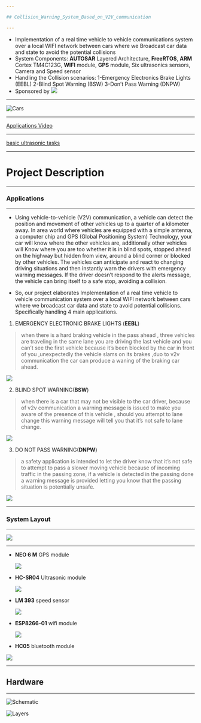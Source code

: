 ```yaml
---

## Collision_Warning_System_Based_on_V2V_communication

---
```


* Implementation of a real time vehicle to vehicle communications system over a
  local WIFI network between cars where we Broadcast car data and state to avoid
  the potential collisions
* System Components: **AUTOSAR** Layered Architecture, **FreeRTOS**, **ARM** Cortex TM4C123G,
  **WIFI** module, **GPS** module, Six ultrasonics sensors, Camera and Speed sensor
* Handling the Collision scenarios:
  1-Emergency Electronics Brake Lights (EEBL)
  2-Blind Spot Warning (BSW)
  3-Don’t Pass Warning (DNPW)
* Sponsored by ![](./files/Valeo_Logo.png)

---

![Cars](./files/Cars.jpeg)

---

[Applications Video](https://www.youtube.com/watch?v=WMBwceItSCk)

---

[basic ultrasonic tasks](https://www.youtube.com/watch?v=eOSkh61GYOM)

---

# Project Description

---

### Applications

---

* Using vehicle-to-vehicle (V2V) communication, a vehicle can detect the position and movement of other
  vehicles up to a quarter of a kilometer away. In area world where vehicles are equipped with a simple
  antenna, a computer chip and GPS (Global Positioning System) Technology, your car will know where
  the other vehicles are, additionally other vehicles will Know where you are too whether it is in blind
  spots, stopped ahead on the highway but hidden from view, around a blind corner or blocked by other
  vehicles. The vehicles can anticipate and react to changing driving situations and then instantly warn the drivers with emergency warning messages. If the driver doesn’t respond to the alerts message, the vehicle can bring itself to a safe stop, avoiding a collision.

* So, our project elaborates Implementation of a real time vehicle to vehicle communication system over a local WIFI network between cars where we broadcast car data and state to avoid potential collisions.
  Specifically handling 4 main applications.

1. EMERGENCY ELECTRONIC BRAKE LIGHTS (**EEBL**)

> when there is a hard braking vehicle in the pass ahead , three vehicles are traveling in the same lane you are driving the last vehicle and you can’t see the first vehicle because it’s been blocked by the car in front of you ,unexpectedly the vehicle slams on its brakes ,duo to v2v communication the car can produce a waning of the braking car ahead.

![](./files/EEBL.gif)

2. BLIND SPOT WARNING(**BSW**)

> when there is a car that may not be visible to the car driver, because of v2v communication a warning
> message is issued to make you aware of the presence of this vehicle , should you attempt to lane change this warning message will tell you that it’s not safe to lane change.

![](./files/BSW.gif)

3. DO NOT PASS WARNING(**DNPW**)

> a safety application is intended to let the driver know that it’s not safe to attempt to pass a slower moving vehicle because of incoming traffic in the passing zone, if a vehicle is detected in the passing done a warning message is provided letting you know that the passing situation is potentially unsafe.

![](./files/DNPW.gif)

---

### System Layout

---

![](./files/layout.jpg)

---

* **NEO 6 M** GPS module

  ![](./files/gps.jpg)

* **HC-SR04** Ultrasonic module

  ![](./files/ult.jpg)

* **LM 393** speed sensor

  ![](./files/spd.jpg)

* **ESP8266-01** wifi module

  ![](./files/esp.jpg)

* **HC05** bluetooth module

![](./files/hc.jpg)

---

## Hardware

---

![Schematic](./files/sch.png)

![Layers](./files/Topbot.png)


